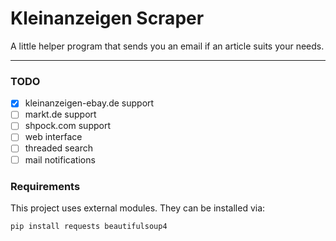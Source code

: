 # Kleinanzeigen Scraper
A little helper program that sends you an email if an article suits your needs.

----------
### TODO
- [x] kleinanzeigen-ebay.de support
- [ ] markt.de support
- [ ] shpock.com support
- [ ] web interface
- [ ] threaded search
- [ ] mail notifications

### Requirements
This project uses external modules. They can be installed via:

`pip install requests beautifulsoup4`
